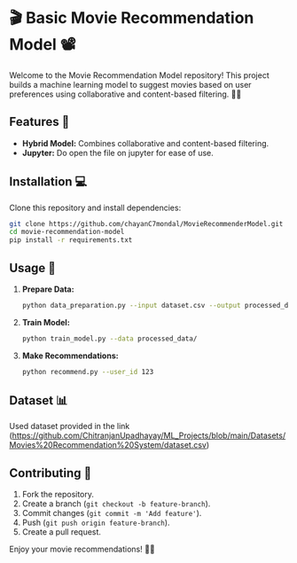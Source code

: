 # 🎬 Basic Movie Recommendation Model 📽️

Welcome to the Movie Recommendation Model repository! This project builds a machine learning model to suggest movies based on user preferences using collaborative and content-based filtering. 🍿✨

## Features 🌟
- **Hybrid Model:** Combines collaborative and content-based filtering.
- **Jupyter:** Do open the file on jupyter for ease of use.

## Installation 💻
Clone this repository and install dependencies:
```bash
git clone https://github.com/chayanC7mondal/MovieRecommenderModel.git
cd movie-recommendation-model
pip install -r requirements.txt
```

## Usage 🚀
1. **Prepare Data:**
   ```bash
   python data_preparation.py --input dataset.csv --output processed_data/
   ```
2. **Train Model:**
   ```bash
   python train_model.py --data processed_data/
   ```
3. **Make Recommendations:**
   ```bash
   python recommend.py --user_id 123
   ```

## Dataset 📊
 Used dataset provided in the link (https://github.com/ChitranjanUpadhayay/ML_Projects/blob/main/Datasets/Movies%20Recommendation%20System/dataset.csv)
## Contributing 🤝
1. Fork the repository.
2. Create a branch (`git checkout -b feature-branch`).
3. Commit changes (`git commit -m 'Add feature'`).
4. Push (`git push origin feature-branch`).
5. Create a pull request.



Enjoy your movie recommendations! 🎉🍿

